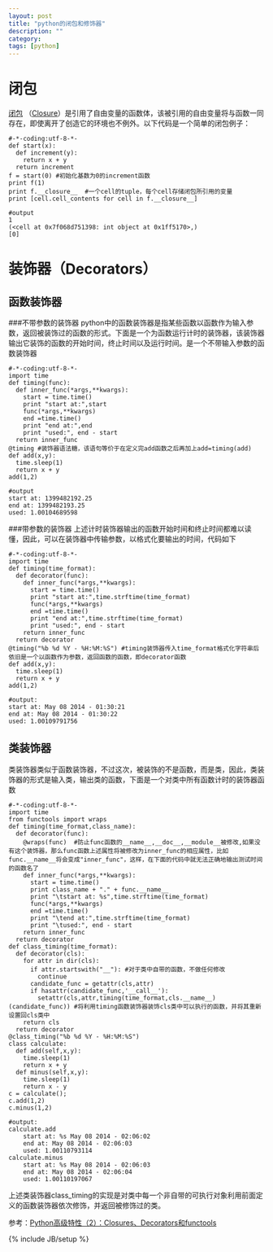 ```yaml
---
layout: post
title: "python的闭包和修饰器"
description: ""
category:
tags: [python]
---
```


# 闭包
[闭包][zh_wiki] （[Closure](en_wiki)）是引用了自由变量的函数体，该被引用的自由变量将与函数一同存在，即使离开了创造它的环境也不例外。以下代码是一个简单的闭包例子：

    #-*-coding:utf-8-*-
    def start(x):
      def increment(y):
        return x + y
      return increment
    f = start(0) #初始化基数为0的increment函数
    print f(1)
    print f.__closure__  #一个cell的tuple，每个cell存储闭包所引用的变量
    print [cell.cell_contents for cell in f.__closure__]
    
    #output
    1
    (<cell at 0x7f068d751398: int object at 0x1ff5170>,)
    [0]
# 装饰器（Decorators）
## 函数装饰器

###不带参数的装饰器
python中的函数装饰器是指某些函数以函数作为输入参数，返回被装饰过的函数的形式。下面是一个为函数运行计时的装饰器，该装饰器输出它装饰的函数的开始时间，终止时间以及运行时间。是一个不带输入参数的函数装饰器

    #-*-coding:utf-8-*-
    import time
    def timing(func):
      def inner_func(*args,**kwargs):
        start = time.time()
        print "start at:",start
        func(*args,**kwargs)
        end =time.time()
        print "end at:",end
        print "used:", end - start
      return inner_func
    @timing #装饰器语法糖，该语句等价于在定义完add函数之后再加上add=timing(add)
    def add(x,y):
      time.sleep(1)
      return x + y
    add(1,2)

    #output
    start at: 1399482192.25
    end at: 1399482193.25
    used: 1.00104689598

###带参数的装饰器
上述计时装饰器输出的函数开始时间和终止时间都难以读懂，因此，可以在装饰器中传输参数，以格式化要输出的时间，代码如下

    #-*-coding:utf-8-*-
    import time
    def timing(time_format):
      def decorator(func):
        def inner_func(*args,**kwargs):
          start = time.time()
          print "start at:",time.strftime(time_format)
          func(*args,**kwargs)
          end =time.time()
          print "end at:",time.strftime(time_format)
          print "used:", end - start
        return inner_func
      return decorator
    @timing("%b %d %Y - %H:%M:%S") #timing装饰器传入time_format格式化字符串后依旧是一个以函数作为参数，返回函数的函数，即decorator函数
    def add(x,y):
      time.sleep(1)
      return x + y
    add(1,2)

    #output:
    start at: May 08 2014 - 01:30:21
    end at: May 08 2014 - 01:30:22
    used: 1.00109791756
## 类装饰器
类装饰器类似于函数装饰器，不过这次，被装饰的不是函数，而是类，因此，类装饰器的形式是输入类，输出类的函数，下面是一个对类中所有函数计时的装饰器函数

    #-*-coding:utf-8-*-
    import time
    from functools import wraps
    def timing(time_format,class_name):
      def decorator(func):
        @wraps(func)  #防止func函数的__name__,__doc__,__module__被修改,如果没有这个装饰器，那么func函数上述属性将被修改为inner_func的相应属性，比如func.__name__将会变成"inner_func"，这样，在下面的代码中就无法正确地输出测试时间的函数名了
        def inner_func(*args,**kwargs):
          start = time.time()
          print class_name + "." + func.__name__
          print "\tstart at: %s",time.strftime(time_format)
          func(*args,**kwargs)
          end =time.time()
          print "\tend at:",time.strftime(time_format)
          print "\tused:", end - start
        return inner_func
      return decorator
    def class_timing(time_format):
      def decorator(cls):
        for attr in dir(cls):
          if attr.startswith("__"): #对于类中自带的函数，不做任何修改
            continue
          candidate_func = getattr(cls,attr)
          if hasattr(candidate_func,'__call__'):
            setattr(cls,attr,timing(time_format,cls.__name__)(candidate_func)) #将利用timing函数装饰器装饰cls类中可以执行的函数，并将其重新设置回cls类中
        return cls
      return decorator
    @class_timing("%b %d %Y - %H:%M:%S")
    class calculate:
      def add(self,x,y):
        time.sleep(1)
        return x + y
      def minus(self,x,y):
        time.sleep(1)
        return x - y
    c = calculate();
    c.add(1,2)
    c.minus(1,2)

    #output:
    calculate.add
    	start at: %s May 08 2014 - 02:06:02
    	end at: May 08 2014 - 02:06:03
    	used: 1.00110793114
    calculate.minus
    	start at: %s May 08 2014 - 02:06:03
    	end at: May 08 2014 - 02:06:04
    	used: 1.00110197067

上述类装饰器class_timing的实现是对类中每一个非自带的可执行对象利用前面定义的函数装饰器依次修饰，并返回被修饰过的类。

参考：[Python高级特性（2）：Closures、Decorators和functools](http://blog.jobbole.com/66895/)


  [zh_wiki]:http://zh.wikipedia.org/wiki/%E9%97%AD%E5%8C%85_(%E8%AE%A1%E7%AE%97%E6%9C%BA%E7%A7%91%E5%AD%A6)
  [en_wiki]:http://en.wikipedia.org/wiki/Closure_(computer_programming)
{% include JB/setup %}
